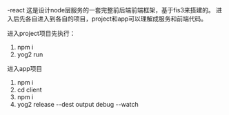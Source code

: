 -react
这是设计node层服务的一套完整前后端前端框架，基于fis3来搭建的。
进入后先各自进入到各自的项目，project和app可以理解成服务和前端代码。

进入project项目先执行：
1. npm i
2. yog2 run



进入app项目
1. npm i
2. cd client
3. npm i
4. yog2 release --dest output debug --watch

